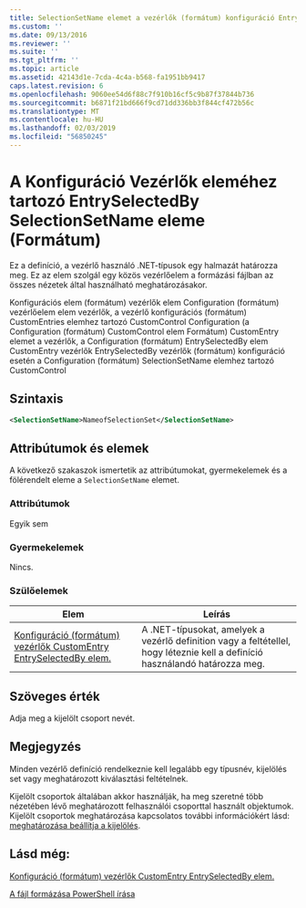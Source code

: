 ```yaml
---
title: SelectionSetName elemet a vezérlők (formátum) konfiguráció EntrySelectedBy |} A Microsoft Docs
ms.custom: ''
ms.date: 09/13/2016
ms.reviewer: ''
ms.suite: ''
ms.tgt_pltfrm: ''
ms.topic: article
ms.assetid: 42143d1e-7cda-4c4a-b568-fa1951bb9417
caps.latest.revision: 6
ms.openlocfilehash: 9060ee54d6f88c7f910b16cf5c9b87f37844b736
ms.sourcegitcommit: b6871f21bd666f9cd71dd336bb3f844cf472b56c
ms.translationtype: MT
ms.contentlocale: hu-HU
ms.lasthandoff: 02/03/2019
ms.locfileid: "56850245"
---
```

# <a name="selectionsetname-element-for-entryselectedby-for-controls-for-configuration-format"></a>A Konfiguráció Vezérlők eleméhez tartozó EntrySelectedBy SelectionSetName eleme (Formátum)

Ez a definíció, a vezérlő használó .NET-típusok egy halmazát határozza meg. Ez az elem szolgál egy közös vezérlőelem a formázási fájlban az összes nézetek által használható meghatározásakor.

Konfigurációs elem (formátum) vezérlők elem Configuration (formátum) vezérlőelem elem vezérlők, a vezérlő konfigurációs (formátum) CustomEntries elemhez tartozó CustomControl Configuration (a Configuration (formátum) CustomControl elem Formátum) CustomEntry elemet a vezérlők, a Configuration (formátum) EntrySelectedBy elem CustomEntry vezérlők EntrySelectedBy vezérlők (formátum) konfiguráció esetén a Configuration (formátum) SelectionSetName elemhez tartozó CustomControl

## <a name="syntax"></a>Szintaxis

```xml
<SelectionSetName>NameofSelectionSet</SelectionSetName>

```

## <a name="attributes-and-elements"></a>Attribútumok és elemek

A következő szakaszok ismertetik az attribútumokat, gyermekelemek és a fölérendelt eleme a `SelectionSetName` elemet.

### <a name="attributes"></a>Attribútumok

Egyik sem

### <a name="child-elements"></a>Gyermekelemek

Nincs.

### <a name="parent-elements"></a>Szülőelemek

|Elem|Leírás|
|-------------|-----------------|
|[Konfiguráció (formátum) vezérlők CustomEntry EntrySelectedBy elem.](./entryselectedby-element-for-customentry-for-controls-for-configuration-format.md)|A .NET-típusokat, amelyek a vezérlő definition vagy a feltétellel, hogy léteznie kell a definíció használandó határozza meg.|

## <a name="text-value"></a>Szöveges érték

Adja meg a kijelölt csoport nevét.

## <a name="remarks"></a>Megjegyzés

Minden vezérlő definíció rendelkeznie kell legalább egy típusnév, kijelölés set vagy meghatározott kiválasztási feltételnek.

Kijelölt csoportok általában akkor használják, ha meg szeretné több nézetében lévő meghatározott felhasználói csoporttal használt objektumok. Kijelölt csoportok meghatározása kapcsolatos további információkért lásd: [meghatározása beállítja a kijelölés](./defining-selection-sets.md).

## <a name="see-also"></a>Lásd még:

[Konfiguráció (formátum) vezérlők CustomEntry EntrySelectedBy elem.](./entryselectedby-element-for-customentry-for-controls-for-configuration-format.md)

[A fájl formázása PowerShell írása](./writing-a-powershell-formatting-file.md)
